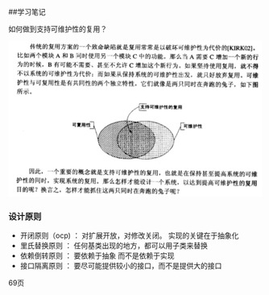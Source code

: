 ##学习笔记

如何做到支持可维护性的复用？

![binaryTree](../image/QQ图片20191114115117.png)

### 设计原则

- 开闭原则（ocp) ： 对扩展开放，对修改关闭。 实现的关键在于抽象化
- 里氏替换原则 ： 任何基类出现的地方，都可以用子类来替换
- 依赖倒转原则 ： 要依赖于抽象 而不是依赖于实现
- 接口隔离原则 ： 要尽可能提供较小的接口，而不是提供大的接口


69页

